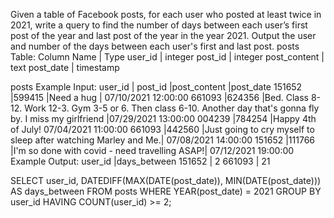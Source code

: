 Given a table of Facebook posts, for each user who posted at least twice in 2021, write a query to find the number of days between each user’s first post of the year and last post of the year in the year 2021. 
Output the user and number of the days between each user's first and last post.
posts Table:
Column  Name	|  Type
user_id	      |  integer
post_id	      |  integer
post_content	|  text
post_date	    |  timestamp

posts Example Input:
user_id |	post_id	|post_content	|post_date
151652	|599415	|Need a hug     |	07/10/2021 12:00:00
661093	|624356	|Bed. Class 8-12. Work 12-3. Gym 3-5 or 6. Then class 6-10. Another day that's gonna fly by. I miss my girlfriend	|07/29/2021 13:00:00
004239	|784254	|Happy 4th of July!	07/04/2021 11:00:00
661093	|442560	|Just going to cry myself to sleep after watching Marley and Me.|	07/08/2021 14:00:00
151652	|111766	|I'm so done with covid - need travelling ASAP!|	07/12/2021 19:00:00
Example Output:
user_id	|days_between
151652	|  2
661093	|  21



SELECT user_id, DATEDIFF(MAX(DATE(post_date)), MIN(DATE(post_date))) AS days_between
FROM posts
WHERE YEAR(post_date) = 2021
GROUP BY user_id
HAVING COUNT(user_id) >= 2;

